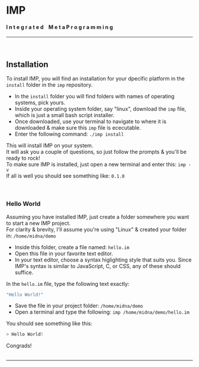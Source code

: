 
# IMP
#### I n t e g r a t e d &nbsp;&nbsp; M e t a P r o g r a m m i n g
***
<br>




## Installation
To install IMP, you will find an installation for your dpecific platform in the `install` folder in the `imp` repository.
- In the `install` folder you will find folders with names of operating systems, pick yours.
- Inside your operating system folder, say "linux", download the `imp` file, which is just a small bash script installer.
- Once downloaded, use your terminal to navigate to where it is downloaded & make sure this `imp` file is ececutable.
- Enter the following command: `./imp install`

This will install IMP on your system.<br>
It will ask you a couple of questions, so just follow the prompts & you'll be ready to rock!<br>
To make sure IMP is installed, just open a new terminal and enter this: `imp -v`<br>
If all is well you should see something like: `0.1.0`
<br><br><br>


### Hello World
Assuming you have installed IMP, just create a folder somewhere you want to start a new IMP project.<br>
For clarity & brevity, I'll assume you're using "Linux" & created your folder in: `/home/midna/demo`<br>
- Inside this folder, create a file named: `hello.im`
- Open this file in your favorite text editor.
- In your text editor, choose a syntax higlighting style that suits you. Since IMP's syntax is similar to JavaScript, C, or CSS, any of these should suffice.

In the `hello.im` file, type the following text exactly:
```javascript
"Hello World!"
```
- Save the file in your project folder: `/home/midna/demo`
- Open a terminal and type the following: `imp /home/midna/demo/hello.im`

You should see something like this:
```javascript
> Hello World!
```
Congrads!
<br><br>

***
<br>
